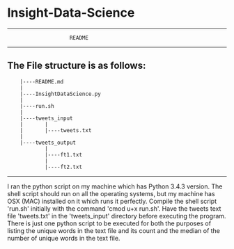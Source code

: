 # Insight-Data-Science
-----------------------------------------------------------------------
                        README
-----------------------------------------------------------------------

The File structure is as follows:
-----------------------------------------------------------------------
        |----README.md
        |
        |----InsightDataScience.py
        |
        |----run.sh
        |
        |----tweets_input
        |       |
        |       |----tweets.txt
        |
        |----tweets_output
                |
                |----ft1.txt
                |
                |----ft2.txt
-----------------------------------------------------------------------
I ran the python script on my machine which has Python 3.4.3 version. The shell script should run on all the operating systems, but my machine has OSX (MAC) installed on it which runs it perfectly.
Compile the shell script 'run.sh' initially with the command 'cmod u+x run.sh'.
Have the tweets text file 'tweets.txt' in the 'tweets_input' directory before executing the program.
There is just one python script to be executed for both the purposes of listing the unique words in the text file and its count and the median of the number of unique words in the text file.
